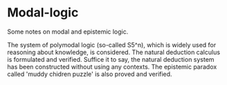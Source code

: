 # Modal-logic
Some notes on modal and epistemic logic.

The system of polymodal logic (so-called S5^n), which is widely used for reasoning about knowledge, is considered. The natural deduction calculus is formulated and verified. Suffice it to say, the  natural deduction system has been constructed without using any contexts.
The epistemic paradox called 'muddy chidren puzzle' is also proved and verified.
